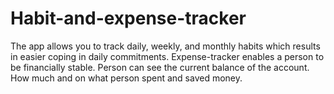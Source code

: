 # Habit-and-expense-tracker
The app allows you to track daily, weekly, and monthly habits which results in easier coping in daily commitments.
Expense-tracker enables a person to be financially stable.
Person can see the current balance of the account.
How much and on what person spent and saved money.
